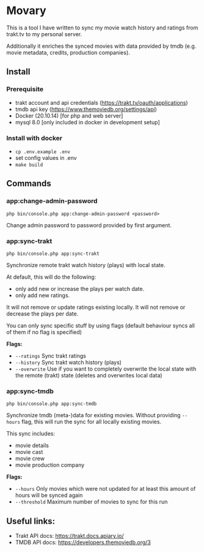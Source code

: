 # Movary

This is a tool I have written to sync my movie watch history and ratings from trakt.tv to my personal server.

Additionally it enriches the synced movies with data provided by tmdb (e.g. movie metadata, credits, production companies).

## Install

### Prerequisite

- trakt account and api credentials (https://trakt.tv/oauth/applications)
- tmdb api key (https://www.themoviedb.org/settings/api)
- Docker (20.10.14) [for php and web server]
- mysql 8.0 [only included in docker in development setup]

### Install with docker

- `cp .env.example .env`
- set config values in .env
- `make build`

## Commands

### app:change-admin-password

```
php bin/console.php app:change-admin-password <password>
```

Change admin password to password provided by first argument.

### app:sync-trakt

```
php bin/console.php app:sync-trakt
```

Synchronize remote trakt watch history (plays) with local state.

At default, this will do the following:

- only add new or increase the plays per watch date.
- only add new ratings.

It will not remove or update ratings existing locally.
It will not remove or decrease the plays per date.

You can only sync specific stuff by using flags (default behaviour syncs all of them if no flag is specified)

**Flags:**

- `--ratings`
  Sync trakt ratings
- `--history`
  Sync trakt watch history (plays)
- `--overwrite`
  Use if you want to completely overwrite the local state with the remote (trakt) state (deletes and overwrites local data)

### app:sync-tmdb

```
php bin/console.php app:sync-tmdb
```

Synchronize tmdb (meta-)data for existing movies. Without providing `--hours` flag, this will run the sync for all locally existing movies. 

This sync includes:

- movie details
- movie cast
- movie crew
- movie production company

**Flags:**

- `--hours`
  Only movies which were not updated for at least this amount of hours will be synced again
- `--threshold`
  Maximum number of movies to sync for this run

## Useful links:

- Trakt API docs: https://trakt.docs.apiary.io/
- TMDB API docs: https://developers.themoviedb.org/3
